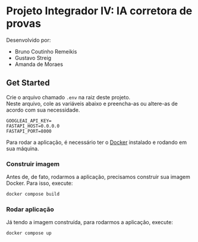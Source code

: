 # Projeto Integrador IV: IA corretora de provas

Desenvolvido por:
- Bruno Coutinho Remeikis
- Gustavo Streig
- Amanda de Moraes

## Get Started

Crie o arquivo chamado `.env` na raiz deste projeto.\
Neste arquivo, cole as variáveis abaixo e preencha-as ou altere-as de
acordo com sua necessidade.
```properties
GOOGLEAI_API_KEY=
FASTAPI_HOST=0.0.0.0
FASTAPI_PORT=8000
```

Para rodar a aplicação, é necessário ter o [Docker](https://www.docker.com/get-started/) instalado e rodando em sua máquina.

### Construir imagem
Antes de, de fato, rodarmos a aplicação, precisamos construir sua imagem Docker. Para isso, execute: 
```sh
docker compose build
```

### Rodar aplicação
Já tendo a imagem construída, para rodarmos a aplicação, execute: 
```sh
docker compose up
```
